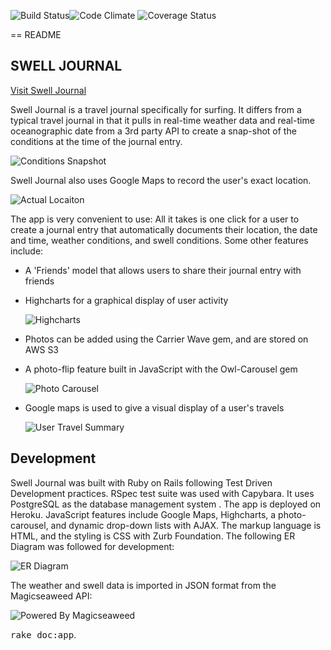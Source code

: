 ![Build Status](https://codeship.com/projects/550d4800-4dda-0133-3ceb-524cf6105349/status?branch=master)![Code Climate](https://codeclimate.com/github/EricJZell/swell_journal.png) ![Coverage Status](https://coveralls.io/repos/EricJZell/swell_journal/badge.png)

== README

## SWELL JOURNAL
[Visit Swell Journal](https://swelljournal.herokuapp.com/)

Swell Journal is a travel journal specifically for surfing. It differs from a typical travel journal in that it pulls in real-time weather data and real-time oceanographic date from a 3rd party API to create a snap-shot of the conditions
at the time of the journal entry.

![Conditions Snapshot](http://i.imgur.com/EoO3S4v.png)

Swell Journal also uses Google Maps to record the user's exact location.

![Actual Locaiton](http://i.imgur.com/lFUF8yE.png)

The app is very convenient to use: All it takes is one click for a user to create a journal entry that automatically documents their location, the date and time, weather conditions, and swell conditions. Some other features include:

* A 'Friends' model that allows users to share their journal entry with friends

* Highcharts for a graphical display of user activity

  ![Highcharts](http://i.imgur.com/Q7qeucd.png)

* Photos can be added using the Carrier Wave gem, and are stored on AWS S3

* A photo-flip feature built in JavaScript with the Owl-Carousel gem

  ![Photo Carousel](http://i.imgur.com/wLLDzwo.png)

* Google maps is used to give a visual display of a user's travels

  ![User Travel Summary](http://i.imgur.com/vKQqHoO.png)

## Development

Swell Journal was built with Ruby on Rails following Test Driven Development practices. RSpec test suite was used with Capybara. It uses PostgreSQL as the database management system . The app is deployed on Heroku. JavaScript features include Google Maps, Highcharts, a photo-carousel, and dynamic drop-down lists with AJAX.
The markup language is HTML, and the styling is CSS with Zurb Foundation.  The following ER Diagram was followed for development:

![ER Diagram](http://i.imgur.com/CFCUkr7.png)

The weather and swell data is imported in JSON format from the Magicseaweed API:

![Powered By Magicseaweed](http://im-1-uk.msw.ms/msw_powered_by.png)   



<tt>rake doc:app</tt>.
